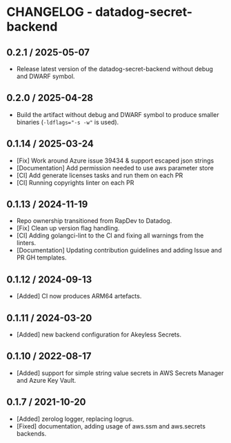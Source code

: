 # CHANGELOG - datadog-secret-backend

## 0.2.1 / 2025-05-07

* Release latest version of the datadog-secret-backend without debug and DWARF symbol.

## 0.2.0 / 2025-04-28

* Build the artifact without debug and DWARF symbol to produce smaller binaries (`-ldflags="-s -w"` is used).

## 0.1.14 / 2025-03-24

* [Fix] Work around Azure issue 39434 & support escaped json strings
* [Documentation] Add permission needed to use aws parameter store
* [CI] Add generate licenses tasks and run them on each PR
* [CI] Running copyrights linter on each PR

## 0.1.13 / 2024-11-19

* Repo ownership transitioned from RapDev to Datadog.
* [Fix] Clean up version flag handling.
* [CI] Adding golangci-lint to the CI and fixing all warnings from the linters.
* [Documentation] Updating contribution guidelines and adding Issue and PR GH templates.

## 0.1.12 / 2024-09-13

* [Added] CI now produces ARM64 artefacts.

## 0.1.11 / 2024-03-20

* [Added] new backend configuration for Akeyless Secrets.

## 0.1.10 / 2022-08-17

* [Added] support for simple string value secrets in AWS Secrets Manager and Azure Key Vault.

## 0.1.7 / 2021-10-20

* [Added] zerolog logger, replacing logrus.
* [Fixed] documentation, adding usage of aws.ssm and aws.secrets backends.
